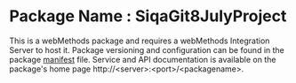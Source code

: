 # Package Name : SiqaGit8JulyProject
This is a webMethods package and requires a webMethods Integration Server to host it. Package versioning and configuration can be found in the package [manifest](./SiqaGit8JulyProject/manifest.v3) file. Service and API documentation is available on the package's home page http://&lt;server&gt;:&lt;port&gt;/&lt;packagename>.